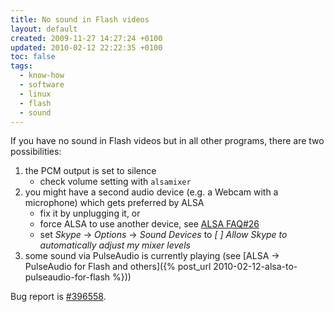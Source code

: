 ```yaml
---
title: No sound in Flash videos
layout: default
created: 2009-11-27 14:27:24 +0100
updated: 2010-02-12 22:22:35 +0100
toc: false
tags:
  - know-how
  - software
  - linux
  - flash
  - sound
---
```

If you have no sound in Flash videos but in all other programs, there are two possibilities:

1. the PCM output is set to silence
    * check volume setting with `alsamixer`
1. you might have a second audio device (e.g. a Webcam with a microphone) which gets preferred by ALSA
    * fix it by unplugging it, or
    * force ALSA to use another device, see [ALSA FAQ#26](http://alsa.opensrc.org/FAQ026)
    * set *Skype* → *Options* → *Sound Devices* to *[  ] Allow Skype to automatically adjust my mixer levels*
1. some sound via PulseAudio is currently playing (see [ALSA → PulseAudio for Flash and others]({% post_url 2010-02-12-alsa-to-pulseaudio-for-flash %}))

Bug report is [#396558](https://bugs.launchpad.net/ubuntu/+source/flashplugin-nonfree/+bug/396558).
